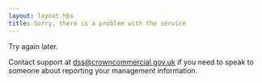 ```yaml
---
layout: layout.hbs
title: Sorry, there is a problem with the service
---
```


Try again later.

Contact support at [dss@crowncommercial.gov.uk](mailto:dss@crowncommercial.gov.uk)
if you need to speak to someone about reporting your management information.
